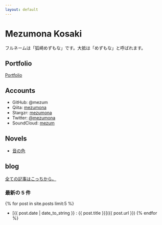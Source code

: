 ```yaml
---
layout: default
---
```


# Mezumona Kosaki
フルネームは「狐崎めずもな」です。大抵は「めずもな」と呼ばれます。

## Portfolio
[Portfolio](portfolio)

## Accounts
- GitHub: @mezum
- Qiita: [mezumona](http://qiita.com/mezumona)
- Stargzr: [mezumona](https://stargzr.net/users/mezumona)
- Twitter: [@mezumona](https://twitter.com/mezumona)
- SoundCloud: [mezum](https://soundcloud.com/mezum)

## Novels
- [音の色](novels/tonecolor)

## blog
[全ての記事はこっちから。](blog)
### 最新の 5 件
{% for post in site.posts limit:5 %}
- [{{ post.date | date_to_string }} : {{ post.title }}]({{ post.url }})
{% endfor %}

